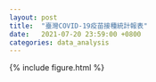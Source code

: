 ```yaml
---
layout: post
title:  "臺灣COVID-19疫苗接種統計報表"
date:   2021-07-20 23:59:00 +0800
categories: data_analysis
---
```

{% include figure.html %}
